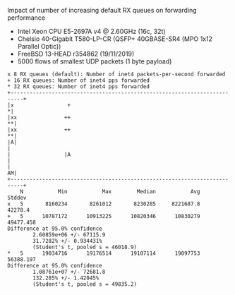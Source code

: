 Impact of number of increasing default RX queues on forwarding performance
  - Intel Xeon CPU E5-2697A v4 @ 2.60GHz (16c, 32t)
  - Chelsio 40-Gigabit T580-LP-CR (QSFP+ 40GBASE-SR4 (MPO 1x12 Parallel Optic))
  - FreeBSD 13-HEAD r354862 (19/11/2019)
  - 5000 flows of smallest UDP packets (1 byte payload)

```
x 8 RX queues (default): Number of inet4 packets-per-second forwarded
+ 16 RX queues: Number of inet4 pps forwarded
* 32 RX queues: Number of inet4 pps forwarded
+--------------------------------------------------------------------------+
|x                 +                                                      *|
|xx               ++                                                     **|
|xx               ++                                                     **|
|A|                                                                        |
|                 |A                                                       |
|                                                                        AM|
+--------------------------------------------------------------------------+
    N           Min           Max        Median           Avg        Stddev
x   5       8160234       8261012       8230285     8221687.8       42278.4
+   5      10787172      10913225      10820346      10830279     49477.458
Difference at 95.0% confidence
        2.60859e+06 +/- 67115.9
        31.7282% +/- 0.934431%
        (Student's t, pooled s = 46018.9)
*   5      19034716      19176514      19107114      19097753     56388.197
Difference at 95.0% confidence
        1.08761e+07 +/- 72681.8
        132.285% +/- 1.42045%
        (Student's t, pooled s = 49835.2)
```
